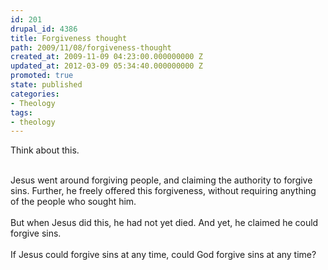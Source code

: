 ```yaml
---
id: 201
drupal_id: 4386
title: Forgiveness thought
path: 2009/11/08/forgiveness-thought
created_at: 2009-11-09 04:23:00.000000000 Z
updated_at: 2012-03-09 05:34:40.000000000 Z
promoted: true
state: published
categories:
- Theology
tags:
- theology
---
```

Think about this.<div><br /></div><div>Jesus went around forgiving people, and claiming the authority to forgive sins. Further, he freely offered this forgiveness, without requiring anything of the people who sought him.</div><div><br /></div><div>But when Jesus did this, he had not yet died. And yet, he claimed he could forgive sins.</div><div><br /></div><div>If Jesus could forgive sins at any time, could God forgive sins at any time?</div>
